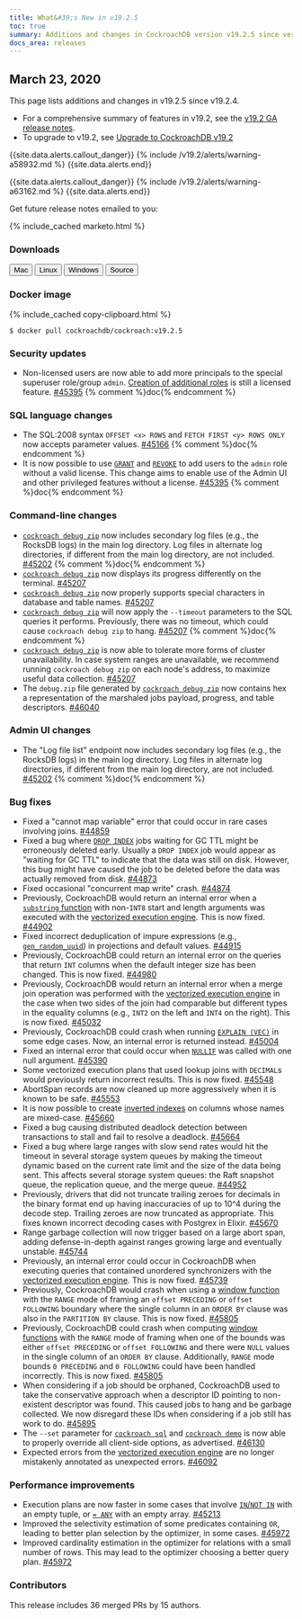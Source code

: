 ```yaml
---
title: What&#39;s New in v19.2.5
toc: true
summary: Additions and changes in CockroachDB version v19.2.5 since version v19.2.4
docs_area: releases 
---
```


## March 23, 2020

This page lists additions and changes in v19.2.5 since v19.2.4.

- For a comprehensive summary of features in v19.2, see the [v19.2 GA release notes](v19.2.0.html).
- To upgrade to v19.2, see [Upgrade to CockroachDB v19.2](../v19.2/upgrade-cockroach-version.html)

{{site.data.alerts.callout_danger}}
{% include /v19.2/alerts/warning-a58932.md %}
{{site.data.alerts.end}}

{{site.data.alerts.callout_danger}}
{% include /v19.2/alerts/warning-a63162.md %}
{{site.data.alerts.end}}

Get future release notes emailed to you:

{% include_cached marketo.html %}

### Downloads

<div id="os-tabs" class="clearfix os-tabs_button-outline-primary">
    <a href="https://binaries.cockroachdb.com/cockroach-v19.2.5.darwin-10.9-amd64.tgz"><button id="mac" data-eventcategory="mac-binary-release-notes">Mac</button></a>
    <a href="https://binaries.cockroachdb.com/cockroach-v19.2.5.linux-amd64.tgz"><button id="linux" data-eventcategory="linux-binary-release-notes">Linux</button></a>
    <a href="https://binaries.cockroachdb.com/cockroach-v19.2.5.windows-6.2-amd64.zip"><button id="windows" data-eventcategory="windows-binary-release-notes">Windows</button></a>
    <a href="https://binaries.cockroachdb.com/cockroach-v19.2.5.src.tgz"><button id="source" data-eventcategory="source-release-notes">Source</button></a>
</div>

### Docker image

{% include_cached copy-clipboard.html %}
~~~shell
$ docker pull cockroachdb/cockroach:v19.2.5
~~~


### Security updates

- Non-licensed users are now able to add more principals to the special superuser role/group `admin`. [Creation of additional roles](../v19.2/create-role.html) is still a licensed feature. [#45395][#45395] {% comment %}doc{% endcomment %}

### SQL language changes

- The SQL:2008 syntax `OFFSET <x> ROWS` and `FETCH FIRST <y> ROWS ONLY` now accepts parameter values. [#45166][#45166] {% comment %}doc{% endcomment %}
- It is now possible to use [`GRANT`](../v19.2/grant.html) and [`REVOKE`](../v19.2/revoke.html) to add users to the `admin` role without a valid license. This change aims to enable use of the Admin UI and other privileged features without a license. [#45395][#45395] {% comment %}doc{% endcomment %}

### Command-line changes

- [`cockroach debug zip`](../v19.2/cockroach-debug-zip.html) now includes secondary log files (e.g., the RocksDB logs) in the main log directory. Log files in alternate log directories, if different from the main log directory, are not included. [#45202][#45202] {% comment %}doc{% endcomment %}
- [`cockroach debug zip`](../v19.2/cockroach-debug-zip.html) now displays its progress differently on the terminal. [#45207][#45207]
- [`cockroach debug zip`](../v19.2/cockroach-debug-zip.html) now properly supports special characters in database and table names. [#45207][#45207]
- [`cockroach debug zip`](../v19.2/cockroach-debug-zip.html) will now apply the `--timeout` parameters to the SQL queries it performs. Previously, there was no timeout, which could cause `cockroach debug zip` to hang. [#45207][#45207] {% comment %}doc{% endcomment %}
- [`cockroach debug zip`](../v19.2/cockroach-debug-zip.html) is now able to tolerate more forms of cluster unavailability. In case system ranges are unavailable, we recommend running `cockroach debug zip` on each node's address, to maximize useful data collection. [#45207][#45207]
- The `debug.zip` file generated by [`cockroach debug zip`](../v19.2/cockroach-debug-zip.html) now contains hex a representation of the marshaled jobs payload, progress, and table descriptors. [#46040][#46040]

### Admin UI changes

- The "Log file list" endpoint now includes secondary log files (e.g., the RocksDB logs) in the main log directory. Log files in alternate log directories, if different from the main log directory, are not included. [#45202][#45202] {% comment %}doc{% endcomment %}

### Bug fixes

- Fixed a "cannot map variable" error that could occur in rare cases involving joins. [#44859][#44859]
- Fixed a bug where [`DROP INDEX`](../v19.2/drop-index.html) jobs waiting for GC TTL might be erroneously deleted early. Usually a `DROP INDEX` job would appear as "waiting for GC TTL" to indicate that the data was still on disk. However, this bug might have caused the job to be deleted before the data was actually removed from disk. [#44873][#44873]
- Fixed occasional "concurrent map write" crash. [#44874][#44874]
- Previously, CockroachDB would return an internal error when a [`substring` function](../v19.2/functions-and-operators.html#string-and-byte-functions) with non-`INT8` start and length arguments was executed with the [vectorized execution engine](../v19.2/vectorized-execution.html). This is now fixed. [#44902][#44902]
- Fixed incorrect deduplication of impure expressions (e.g., [`gen_random_uuid`](../v19.2/functions-and-operators.html#id-generation-functions)) in projections and default values. [#44915][#44915]
- Previously, CockroachDB could return an internal error on the queries that return `INT` columns when the default integer size has been changed. This is now fixed. [#44980][#44980]
- Previously, CockroachDB would return an internal error when a merge join operation was performed with the [vectorized execution engine](../v19.2/vectorized-execution.html) in the case when two sides of the join had comparable but different types in the equality columns (e.g., `INT2` on the left and `INT4` on the right). This is now fixed. [#45032][#45032]
- Previously, CockroachDB could crash when running [`EXPLAIN (VEC)`](../v19.2/explain.html#vec-option) in some edge cases. Now, an internal error is returned instead. [#45004][#45004]
- Fixed an internal error that could occur when [`NULLIF`](../v19.2/scalar-expressions.html#nullif-expressions) was called with one null argument. [#45390][#45390]
- Some vectorized execution plans that used lookup joins with `DECIMAL`s would previously return incorrect results. This is now fixed. [#45548][#45548]
- AbortSpan records are now cleaned up more aggressively when it is known to be safe. [#45553][#45553]
- It is now possible to create [inverted indexes](../v19.2/inverted-indexes.html) on columns whose names are mixed-case. [#45660][#45660]
- Fixed a bug causing distributed deadlock detection between transactions to stall and fail to resolve a deadlock. [#45664][#45664]
- Fixed a bug where large ranges with slow send rates would hit the timeout in several storage system queues by making the timeout dynamic based on the current rate limit and the size of the data being sent. This affects several storage system queues: the Raft snapshot queue, the replication queue, and the merge queue. [#44952][#44952]
- Previously, drivers that did not truncate trailing zeroes for decimals in the binary format end up having inaccuracies of up to 10^4 during the decode step. Trailing zeroes are now truncated as appropriate. This fixes known incorrect decoding cases with Postgrex in Elixir. [#45670][#45670]
- Range garbage collection will now trigger based on a large abort span, adding defense-in-depth against ranges growing large and eventually unstable. [#45744][#45744]
- Previously, an internal error could occur in CockroachDB when executing queries that contained unordered synchronizers with the [vectorized execution engine](../v19.2/vectorized-execution.html). This is now fixed. [#45739][#45739]
- Previously, CockroachDB would crash when using a [window function](../v19.2/window-functions.html) with the `RANGE` mode of framing an `offset PRECEDING` or `offset FOLLOWING` boundary where the single column in an `ORDER BY` clause was also in the `PARTITION BY` clause. This is now fixed. [#45805][#45805]
- Previously, CockroachDB could crash when computing [window functions](../v19.2/window-functions.html) with the `RANGE` mode of framing when one of the bounds was either `offset PRECEDING` or `offset FOLLOWING` and there were `NULL` values in the single column of an `ORDER BY` clause. Additionally, `RANGE` mode bounds `0 PRECEDING` and `0 FOLLOWING` could have been handled incorrectly. This is now fixed. [#45805][#45805]
- When considering if a job should be orphaned, CockroachDB used to take the conservative approach when a descriptor ID pointing to non-existent descriptor was found. This caused jobs to hang and be garbage collected. We now disregard these IDs when considering if a job still has work to do. [#45895][#45895]
- The `--set` parameter for [`cockroach sql`](../v19.2/cockroach-sql.html) and [`cockroach demo`](../v19.2/cockroach-demo.html) is now able to properly override all client-side options, as advertised. [#46130][#46130]
- Expected errors from the [vectorized execution engine](../v19.2/vectorized-execution.html) are no longer mistakenly annotated as unexpected errors. [#46092][#46092]

### Performance improvements

- Execution plans are now faster in some cases that involve [`IN`/`NOT IN`](../v19.2/scalar-expressions.html#set-membership) with an empty tuple, or [`= ANY`](../v19.2/scalar-expressions.html#multi-valued-comparisons) with an empty array. [#45213][#45213]
- Improved the selectivity estimation of some predicates containing `OR`, leading to better plan selection by the optimizer, in some cases. [#45972][#45972]
- Improved cardinality estimation in the optimizer for relations with a small number of rows. This may lead to the optimizer choosing a better query plan. [#45972][#45972]

### Contributors

This release includes 36 merged PRs by 15 authors.

[#44859]: https://github.com/cockroachdb/cockroach/pull/44859
[#44873]: https://github.com/cockroachdb/cockroach/pull/44873
[#44874]: https://github.com/cockroachdb/cockroach/pull/44874
[#44902]: https://github.com/cockroachdb/cockroach/pull/44902
[#44915]: https://github.com/cockroachdb/cockroach/pull/44915
[#44952]: https://github.com/cockroachdb/cockroach/pull/44952
[#44980]: https://github.com/cockroachdb/cockroach/pull/44980
[#45004]: https://github.com/cockroachdb/cockroach/pull/45004
[#45032]: https://github.com/cockroachdb/cockroach/pull/45032
[#45166]: https://github.com/cockroachdb/cockroach/pull/45166
[#45202]: https://github.com/cockroachdb/cockroach/pull/45202
[#45207]: https://github.com/cockroachdb/cockroach/pull/45207
[#45213]: https://github.com/cockroachdb/cockroach/pull/45213
[#45390]: https://github.com/cockroachdb/cockroach/pull/45390
[#45395]: https://github.com/cockroachdb/cockroach/pull/45395
[#45548]: https://github.com/cockroachdb/cockroach/pull/45548
[#45553]: https://github.com/cockroachdb/cockroach/pull/45553
[#45660]: https://github.com/cockroachdb/cockroach/pull/45660
[#45664]: https://github.com/cockroachdb/cockroach/pull/45664
[#45670]: https://github.com/cockroachdb/cockroach/pull/45670
[#45739]: https://github.com/cockroachdb/cockroach/pull/45739
[#45744]: https://github.com/cockroachdb/cockroach/pull/45744
[#45805]: https://github.com/cockroachdb/cockroach/pull/45805
[#45895]: https://github.com/cockroachdb/cockroach/pull/45895
[#45972]: https://github.com/cockroachdb/cockroach/pull/45972
[#46040]: https://github.com/cockroachdb/cockroach/pull/46040
[#46092]: https://github.com/cockroachdb/cockroach/pull/46092
[#46130]: https://github.com/cockroachdb/cockroach/pull/46130
[#46154]: https://github.com/cockroachdb/cockroach/pull/46154
